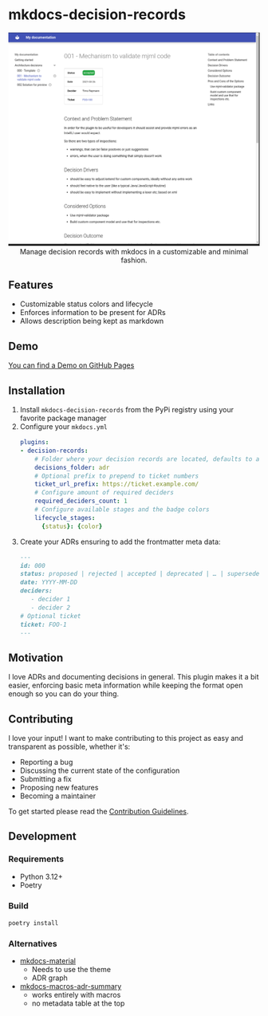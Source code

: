 mkdocs-decision-records
==

<p align="center">
	<img width="600" src="https://raw.githubusercontent.com/timo-reymann/mkdocs-decision-records/main/.github/images/demo.png">
    <br />
    Manage decision records with mkdocs in a customizable and minimal fashion.
</p>

## Features

- Customizable status colors and lifecycle
- Enforces information to be present for ADRs
- Allows description being kept as markdown

## Demo

[You can find a Demo on GitHub Pages](https://timo-reymann.github.io/mkdocs-decision-records/)

## Installation

1. Install `mkdocs-decision-records` from the PyPi registry using your favorite package manager
2. Configure your `mkdocs.yml`
   ```yaml
   plugins:
   - decision-records:
       # Folder where your decision records are located, defaults to adr
       decisions_folder: adr
       # Optional prefix to prepend to ticket numbers
       ticket_url_prefix: https://ticket.example.com/
       # Configure amount of required deciders
       required_deciders_count: 1
       # Configure available stages and the badge colors
       lifecycle_stages:
         {status}: {color}
   ```
3. Create your ADRs ensuring to add the frontmatter meta data:
   ```markdown
   ---
   id: 000
   status: proposed | rejected | accepted | deprecated | … | superseded by
   date: YYYY-MM-DD
   deciders:
      - decider 1
      - decider 2
   # Optional ticket
   ticket: FOO-1
   ---
   ```

## Motivation

I love ADRs and documenting decisions in general. This plugin makes it a bit easier, enforcing basic meta information
while keeping the format open enough so you can do your thing.

## Contributing

I love your input! I want to make contributing to this project as easy and transparent as possible, whether it's:

- Reporting a bug
- Discussing the current state of the configuration
- Submitting a fix
- Proposing new features
- Becoming a maintainer

To get started please read the [Contribution Guidelines](./CONTRIBUTING.md).

## Development

### Requirements

- Python 3.12+
- Poetry

### Build

````sh
poetry install
````

### Alternatives

- [mkdocs-material](https://pypi.org/project/mkdocs-material-adr/)
    - Needs to use the theme
    - ADR graph
- [mkdocs-macros-adr-summary](https://github.com/febus982/mkdocs-macros-adr-summary)
    - works entirely with macros
    - no metadata table at the top